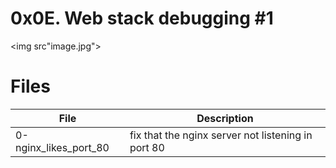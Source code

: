 #  0x0E. Web stack debugging #1 

<img src"image.jpg"></img>

# Files

|File|Description|
|---|---|
|0-nginx_likes_port_80|fix that the nginx server not listening in port 80|
